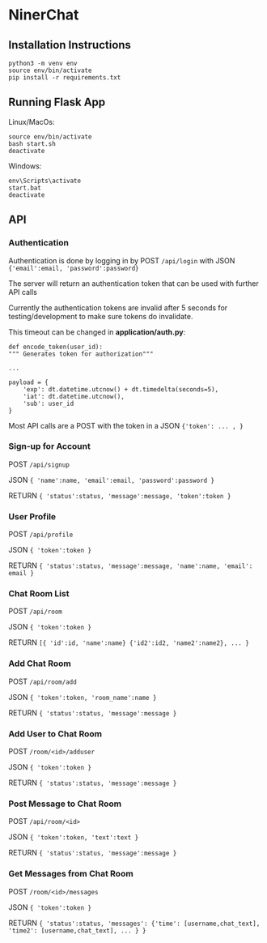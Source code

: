 # NinerChat

## Installation Instructions
`python3 -m venv env`\
`source env/bin/activate`\
`pip install -r requirements.txt`

## Running Flask App

Linux/MacOs:

`source env/bin/activate`\
`bash start.sh`\
`deactivate`

Windows:

`env\Scripts\activate`\
`start.bat`\
`deactivate`

## API

### Authentication

Authentication is done by logging in by POST `/api/login` with JSON `{'email':email, 'password':password}`

The server will return an authentication token that can be used with further API calls

Currently the authentication tokens are invalid after 5 seconds for testing/development to make sure tokens do invalidate.

This timeout can be changed in **application/auth.py**:

    def encode_token(user_id):
    """ Generates token for authorization"""
        
    ...
        
    payload = {
        'exp': dt.datetime.utcnow() + dt.timedelta(seconds=5),
        'iat': dt.datetime.utcnow(),
        'sub': user_id
    }

Most API calls are a POST with the token in a JSON `{'token': ... , }`

### Sign-up for Account
POST `/api/signup` 

JSON `{ 'name':name, 'email':email, 'password':password }`

RETURN `{ 'status':status, 'message':message, 'token':token }`

### User Profile
POST `/api/profile` 

JSON `{ 'token':token }`

RETURN `{ 'status':status, 'message':message, 'name':name, 'email': email }`

### Chat Room List
POST `/api/room` 

JSON `{ 'token':token }`

RETURN `[{ 'id':id, 'name':name} {'id2':id2, 'name2':name2}, ... }`

### Add Chat Room
POST `/api/room/add` 

JSON `{ 'token':token, 'room_name':name }`

RETURN `{ 'status':status, 'message':message }`

### Add User to Chat Room
POST `/room/<id>/adduser`

JSON `{ 'token':token }`

RETURN `{ 'status':status, 'message':message }`

### Post Message to Chat Room
POST `/api/room/<id>`

JSON `{ 'token':token, 'text':text }`

RETURN `{ 'status':status, 'message':message }`

### Get Messages from Chat Room
POST `/room/<id>/messages`

JSON `{ 'token':token }`

RETURN `{ 'status':status, 'messages': {'time': [username,chat_text], 'time2': [username,chat_text], ... } }`